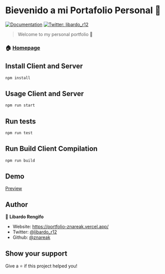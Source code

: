 # Bievenido a mi Portafolio Personal 👋
[![Documentation](https://img.shields.io/badge/documentation-yes-brightgreen.svg)](https://github.com/react-testing/portafolio)
[![Twitter: libardo\_r12](https://img.shields.io/twitter/follow/libardo\_r12.svg?style=social)](https://twitter.com/libardo\_r12)

> Welcome to my personal portfolio 💼

### 🏠 [Homepage](https://github.com/react-testing/portafolio)

## Install Client and Server

```sh
npm install
```

## Usage Client and Server

```sh
npm run start
```

## Run tests

```sh
npm run test
```

## Run Build Client Compilation

```sh
npm run build
```

## Demo
[Preview](https://portfolio-znareak.vercel.app/)

## Author

👤 **Libardo Rengifo**

* Website: https://portfolio-znareak.vercel.app/
* Twitter: [@libardo\_r12](https://twitter.com/libardo\_r12)
* Github: [@znareak](https://github.com/znareak)

## Show your support

Give a ⭐️ if this project helped you!
